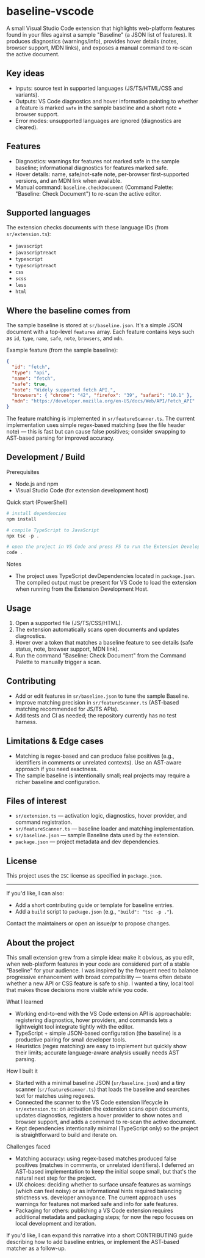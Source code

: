 # baseline-vscode

A small Visual Studio Code extension that highlights web-platform features found in your files against a sample "Baseline" (a JSON list of features). It produces diagnostics (warnings/info), provides hover details (notes, browser support, MDN links), and exposes a manual command to re-scan the active document.

## Key ideas
- Inputs: source text in supported languages (JS/TS/HTML/CSS and variants).
- Outputs: VS Code diagnostics and hover information pointing to whether a feature is marked `safe` in the sample baseline and a short note + browser support.
- Error modes: unsupported languages are ignored (diagnostics are cleared).

## Features
- Diagnostics: warnings for features not marked safe in the sample baseline; informational diagnostics for features marked safe.
- Hover details: name, safe/not-safe note, per-browser first-supported versions, and an MDN link when available.
- Manual command: `baseline.checkDocument` (Command Palette: "Baseline: Check Document") to re-scan the active editor.

## Supported languages
The extension checks documents with these language IDs (from `sr/extension.ts`):

- `javascript`
- `javascriptreact`
- `typescript`
- `typescriptreact`
- `css`
- `scss`
- `less`
- `html`

## Where the baseline comes from
The sample baseline is stored at `sr/baseline.json`. It's a simple JSON document with a top-level `features` array. Each feature contains keys such as `id`, `type`, `name`, `safe`, `note`, `browsers`, and `mdn`.

Example feature (from the sample baseline):

```json
{
  "id": "fetch",
  "type": "api",
  "name": "fetch",
  "safe": true,
  "note": "Widely supported fetch API.",
  "browsers": { "chrome": "42", "firefox": "39", "safari": "10.1" },
  "mdn": "https://developer.mozilla.org/en-US/docs/Web/API/Fetch_API"
}
```

The feature matching is implemented in `sr/featureScanner.ts`. The current implementation uses simple regex-based matching (see the file header note) — this is fast but can cause false positives; consider swapping to AST-based parsing for improved accuracy.

## Development / Build

Prerequisites
- Node.js and npm
- Visual Studio Code (for extension development host)

Quick start (PowerShell)

```powershell
# install dependencies
npm install

# compile TypeScript to JavaScript
npx tsc -p .

# open the project in VS Code and press F5 to run the Extension Development Host
code .
```

Notes
- The project uses TypeScript devDependencies located in `package.json`. The compiled output must be present for VS Code to load the extension when running from the Extension Development Host.

## Usage

1. Open a supported file (JS/TS/CSS/HTML).
2. The extension automatically scans open documents and updates diagnostics.
3. Hover over a token that matches a baseline feature to see details (safe status, note, browser support, MDN link).
4. Run the command "Baseline: Check Document" from the Command Palette to manually trigger a scan.

## Contributing
- Add or edit features in `sr/baseline.json` to tune the sample Baseline.
- Improve matching precision in `sr/featureScanner.ts` (AST-based matching recommended for JS/TS APIs).
- Add tests and CI as needed; the repository currently has no test harness.

## Limitations & Edge cases
- Matching is regex-based and can produce false positives (e.g., identifiers in comments or unrelated contexts). Use an AST-aware approach if you need exactness.
- The sample baseline is intentionally small; real projects may require a richer baseline and configuration.

## Files of interest
- `sr/extension.ts` — activation logic, diagnostics, hover provider, and command registration.
- `sr/featureScanner.ts` — baseline loader and matching implementation.
- `sr/baseline.json` — sample Baseline data used by the extension.
- `package.json` — project metadata and dev dependencies.

## License
This project uses the `ISC` license as specified in `package.json`.

---

If you'd like, I can also:
- Add a short contributing guide or template for baseline entries.
- Add a `build` script to `package.json` (e.g., `"build": "tsc -p ."`).

Contact the maintainers or open an issue/pr to propose changes.

## About the project

This small extension grew from a simple idea: make it obvious, as you edit, when web-platform features in your code are considered part of a stable "Baseline" for your audience. I was inspired by the frequent need to balance progressive enhancement with broad compatibility — teams often debate whether a new API or CSS feature is safe to ship. I wanted a tiny, local tool that makes those decisions more visible while you code.

What I learned
- Working end-to-end with the VS Code extension API is approachable: registering diagnostics, hover providers, and commands lets a lightweight tool integrate tightly with the editor.
- TypeScript + simple JSON-based configuration (the baseline) is a productive pairing for small developer tools.
- Heuristics (regex matching) are easy to implement but quickly show their limits; accurate language-aware analysis usually needs AST parsing.

How I built it
- Started with a minimal baseline JSON (`sr/baseline.json`) and a tiny scanner (`sr/featureScanner.ts`) that loads the baseline and searches text for matches using regexes.
- Connected the scanner to the VS Code extension lifecycle in `sr/extension.ts`: on activation the extension scans open documents, updates diagnostics, registers a hover provider to show notes and browser support, and adds a command to re-scan the active document.
- Kept dependencies intentionally minimal (TypeScript only) so the project is straightforward to build and iterate on.

Challenges faced
- Matching accuracy: using regex-based matches produced false positives (matches in comments, or unrelated identifiers). I deferred an AST-based implementation to keep the initial scope small, but that's the natural next step for the project.
- UX choices: deciding whether to surface unsafe features as warnings (which can feel noisy) or as informational hints required balancing strictness vs. developer annoyance. The current approach uses warnings for features not marked safe and info for safe features.
- Packaging for others: publishing a VS Code extension requires additional metadata and packaging steps; for now the repo focuses on local development and iteration.

If you'd like, I can expand this narrative into a short CONTRIBUTING guide describing how to add baseline entries, or implement the AST-based matcher as a follow-up.
